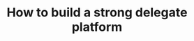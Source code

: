 ---
id: build-strong-delegate-platform
title: How to build a strong delegate platform
sidebar_label: Build a delegate platform
description: todo:qqq
---